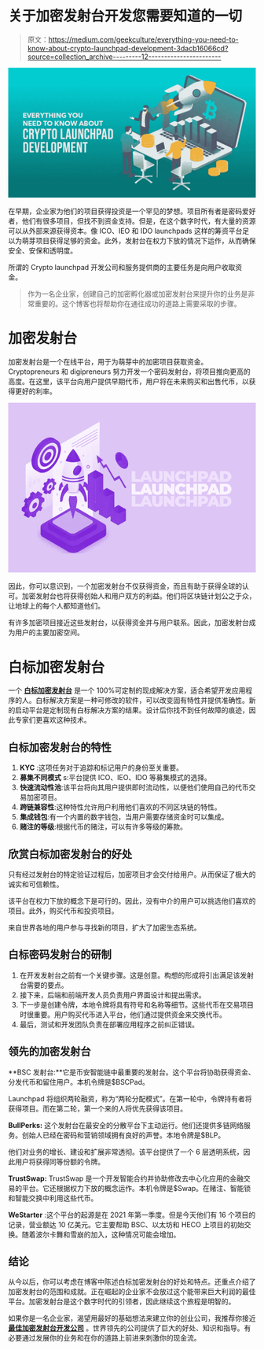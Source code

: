 # 关于加密发射台开发您需要知道的一切

> 原文：<https://medium.com/geekculture/everything-you-need-to-know-about-crypto-launchpad-development-3dacb16066cd?source=collection_archive---------12----------------------->

![](img/5b949750fb839a611e05520bb30e541d.png)

在早期，企业家为他们的项目获得投资是一个罕见的梦想。项目所有者是密码爱好者，他们有很多项目，但找不到资金支持。但是，在这个数字时代，有大量的资源可以从外部来源获得资本。像 ICO、IEO 和 IDO launchpads 这样的筹资平台足以为萌芽项目获得足够的资金。此外，发射台在权力下放的情况下运作，从而确保安全、安保和透明度。

所谓的 Crypto launchpad 开发公司和服务提供商的主要任务是向用户收取资金。

> 作为一名企业家，创建自己的加密孵化器或加密发射台来提升你的业务是非常重要的。这个博客也将帮助你在通往成功的道路上需要采取的步骤。

# **加密发射台**

加密发射台是一个在线平台，用于为萌芽中的加密项目获取资金。Cryptopreneurs 和 digipreneurs 努力开发一个密码发射台，将项目推向更高的高度。在这里，该平台向用户提供早期代币，用户将在未来购买和出售代币，以获得更好的利率。

![](img/500cdf7e7fa024aa4c986d154ed57c57.png)

因此，你可以意识到，一个加密发射台不仅获得资金，而且有助于获得全球的认可。加密发射台也将获得创始人和用户双方的利益。他们将区块链计划公之于众，让地球上的每个人都知道他们。

有许多加密项目接近这些发射台，以获得资金并与用户联系。因此，加密发射台成为用户的主要加密空间。

# **白标加密发射台**

一个 [**白标加密发射台**](https://www.appdupe.com/white-label-launchpad-development) 是一个 100%可定制的现成解决方案，适合希望开发应用程序的人。白标解决方案是一种可修改的软件，可以改变固有特性并提供准确性。新的启动平台是定制现有白标解决方案的结果。设计后你找不到任何故障的痕迹，因此专家们更喜欢这种技术。

## 白标加密发射台的特性

1.  **KYC** :这项任务对于追踪和标记用户的身份至关重要。
2.  **募集不同模式** s:平台提供 ICO、IEO、IDO 等募集模式的选择。
3.  **快速流动性池**:该平台将向其用户提供即时流动性，以便他们使用自己的代币交易加密项目。
4.  **跨链兼容性**:这种特性允许用户利用他们喜欢的不同区块链的特性。
5.  **集成钱包**:有一个内置的数字钱包，当用户需要存储资金时可以集成。
6.  **赌注的等级**:根据代币的赌注，可以有许多等级的筹款。

## 欣赏白标加密发射台的好处

只有经过发射台的特定验证过程后，加密项目才会交付给用户。从而保证了极大的诚实和可信赖性。

该平台在权力下放的概念下是可行的。因此，没有中介的用户可以挑选他们喜欢的项目。此外，购买代币和投资项目。

来自世界各地的用户参与寻找新的项目，扩大了加密生态系统。

## 白标密码发射台的研制

1.  在开发发射台之前有一个关键步骤。这是创意。构想的形成将引出满足该发射台需要的要点。
2.  接下来，后端和前端开发人员负责用户界面设计和提出需求。
3.  下一步是创建令牌，本地令牌将具有符号和名称等细节。这些代币在交易项目时很重要。用户购买代币进入平台，他们通过提供资金来交换代币。
4.  最后，测试和开发团队负责在部署应用程序之前纠正错误。

## **领先的加密发射台**

**BSC 发射台:**它是币安智能链中最重要的发射台。这个平台将协助获得资金、分发代币和留住用户。本机令牌是$BSCPad。

Launchpad 将组织两轮融资，称为“两轮分配模式”。在第一轮中，令牌持有者将获得项目。而在第二轮，第一个来的人将优先获得该项目。

**BullPerks:** 这个发射台在最安全的分散平台下主动运行。他们还提供多链网络服务。创始人已经在密码和营销领域拥有良好的声誉。本地令牌是$BLP。

他们对业务的增长、建设和扩展非常透彻。该平台提供了一个 6 层透明系统，因此用户将获得同等份额的令牌。

**TrustSwap:** TrustSwap 是一个开发智能合约并协助修改去中心化应用的金融交易的平台。它还根据权力下放的概念运作。本机令牌是$Swap。在赌注、智能锁和智能交换中利用这些代币。

**WeStarter** :这个平台的起源是在 2021 年第一季度。但是今天他们有 16 个项目的记录，营业额达 10 亿美元。它主要帮助 BSC、以太坊和 HECO 上项目的初始交换。随着波尔卡舞和雪崩的加入，这种情况可能会增加。

## **结论**

从今以后，你可以考虑在博客中陈述白标加密发射台的好处和特点。还重点介绍了加密发射台的范围和成就。正在崛起的企业家不会放过这个能带来巨大利润的最佳平台。加密发射台是这个数字时代的引领者，因此继续这个旅程是明智的。

如果你是一名企业家，渴望用最好的基础想法来建立你的创业公司，我推荐你接近 [**最佳加密发射台开发公司**](https://www.appdupe.com/white-label-launchpad-development) 。世界领先的公司提供了巨大的好处、知识和指导。有必要通过发展你的业务和在你的道路上前进来刺激你的现金流。